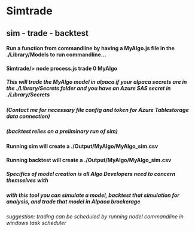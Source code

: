 # Simtrade
## sim - trade - backtest
#### Run a function from commandline by having a MyAlgo.js file in the ./Library/Models to run commandline...
#### Simtrade/> node process.js trade 0 MyAlgo
##### This will trade the MyAlgo model in alpaca if your alpaca secrets are in the ./Library/Secrets folder and you have an Azure SAS secret in ./Library/Secrets 
##### (Contact me for necessary file config and token for Azure Tablestorage data connection)
##### (backtest relies on a preliminary run of sim)
#### Running sim will create a ./Output/MyAlgo/MyAlgo_sim.csv
#### Running backtest will create a ./Output/MyAlgo/MyAlgo_sim.csv
##### Specifics of model creation is all Algo Developers need to concern themselves with
##### with this tool you can simulate a model, backtest that simulation for analysis, and trade that model in Alpaca brockerage
###### suggestion: trading can be scheduled by running nodel commandline in windows task scheduler
